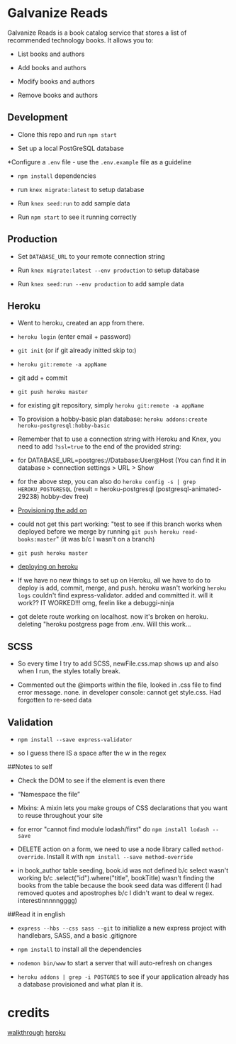 # Galvanize Reads

Galvanize Reads is a book catalog service that stores a list of recommended technology books. It allows you to:

* List books and authors

* Add books and authors

* Modify books and authors

* Remove books and authors

## Development

* Clone this repo and run `npm start`

* Set up a local PostGreSQL database

*Configure a `.env` file - use the `.env.example` file as a guideline

* `npm install` dependencies

* run `knex migrate:latest` to setup database

* Run `knex seed:run` to add sample data

* Run `npm start` to see it running correctly

## Production

* Set `DATABASE_URL` to your remote connection string

* Run `knex migrate:latest --env production` to setup database

* Run `knex seed:run --env production` to add sample data

## Heroku

* Went to heroku, created an app from there. 

* `heroku login` (enter email + password)

* `git init` (or if git already initted skip to:)

* `heroku git:remote -a appName`
 
* git add + commit

* `git push heroku master`

* for existing git repository, simply `heroku git:remote -a appName`


* To provision a hobby-basic plan database: `heroku addons:create heroku-postgresql:hobby-basic`

* Remember that to use a connection string with Heroku and Knex, you need to add `?ssl=true` to the end of the provided string:

* for DATABASE_URL=postgres://Database:User@Host (You can find it in database > connection settings > URL > Show

* for the above step, you can also do `heroku config -s | grep HEROKU_POSTGRESQL` (result = heroku-postgresql (postgresql-animated-29238)  hobby-dev  free)

* [Provisioning the add on](https://devcenter.heroku.com/articles/heroku-postgresql#provisioning-the-add-on)

* could not get this part working: "test to see if this branch works when deployed before we merge by running `git push heroku read-books:master`" (it was b/c I wasn't on a branch)

* `git push heroku master`

* [deploying on heroku](https://devcenter.heroku.com/articles/git#deploying-code)

* If we have no new things to set up on Heroku, all we have to do to deploy is add, commit, merge, and push. heroku wasn't working `heroku logs` couldn't find express-validator. added and committed it. will it work?? IT WORKED!!! omg, feelin like a debuggi-ninja

* got delete route working on localhost. now it's broken on heroku. deleting "heroku postgress page from .env. Will this work... 

## SCSS

* So every time I try to add SCSS, newFile.css.map shows up and also when I run, the styles totally break. 

* Commented out the @imports within the file, looked in .css file to find error message. none. in developer console: cannot get style.css. Had forgotten to re-seed data

## Validation

* `npm install --save express-validator`

* so I guess there IS a space after the w in the regex

##Notes to self

* Check the DOM to see if the element is even there

* “Namespace the file”
 
* Mixins: A mixin lets you make groups of CSS declarations that you want to reuse throughout your site

* for error "cannot find module lodash/first" do `npm install lodash --save`

* DELETE action on a form, we need to use a node library called `method-override`. Install it with `npm install --save method-override`

* in book_author table seeding, book.id was not defined b/c select wasn't working b/c .select("id").where("title", bookTitle) wasn't finding the books from the table because the book seed data was different (I had removed quotes and apostrophes b/c I didn't want to deal w regex. interestinnnnngggg)
 
##Read it in english
* `express --hbs --css sass --git` to initialize a new express project with handlebars, SASS, and a basic .gitignore

* `npm install` to install all the dependencies

* `nodemon bin/www` to start a server that will auto-refresh on changes

* `heroku addons | grep -i POSTGRES` to see if your application already has a database provisioned and what plan it is.


# credits 
[walkthrough](https://docs.google.com/document/d/1xqfe0KyJx_WavYXzn2Gdq807ur3PAAFkiwHSuseFgZA/edit#)
[heroku](https://q2-reads.herokuapp.com/)



